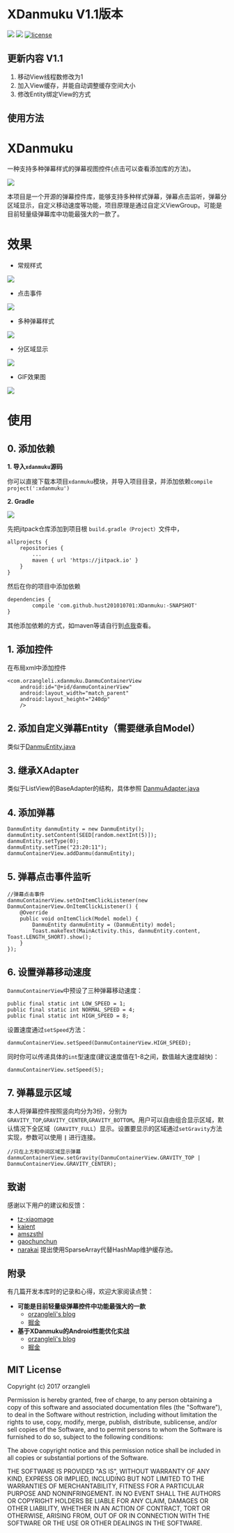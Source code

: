 # XDanmuku V1.1版本

[![](https://jitpack.io/v/hust201010701/XDanmuku.svg)](https://jitpack.io/#hust201010701/XDanmuku)
![](https://img.shields.io/badge/Android-View-brightgreen.svg)
[![license](https://img.shields.io/github/license/mashape/apistatus.svg)]()

## 更新内容 V1.1
1. 移动View线程数修改为1
2. 加入View缓存，并能自动调整缓存空间大小
3. 修改Entity绑定View的方式

## 使用方法

# XDanmuku
一种支持多种弹幕样式的弹幕视图控件(点击可以查看添加库的方法)。

[![](https://jitpack.io/v/hust201010701/XDanmuku.svg)](https://jitpack.io/#hust201010701/XDanmuku)

本项目是一个开源的弹幕控件库，能够支持多种样式弹幕，弹幕点击监听，弹幕分区域显示，自定义移动速度等功能，项目原理是通过自定义ViewGroup。可能是目前轻量级弹幕库中功能最强大的一款了。


# 效果
- 常规样式

![](http://7bvaky.com2.z0.glb.qiniucdn.com/2017-04-13_10_56_40_QQ图片20170413105220.png?imageView/2/w/500/)

- 点击事件

![](http://7bvaky.com2.z0.glb.qiniucdn.com/2017-04-13_10_56_40_QQ图片20170413105247.png?imageView/2/w/500/)

- 多种弹幕样式

![](http://7bvaky.com2.z0.glb.qiniucdn.com/2017-04-13_10_57_17_duoyangshi.png?imageView/2/w/500/)

- 分区域显示

![](http://7bvaky.com2.z0.glb.qiniucdn.com/2017-04-13_10_57_17_QQ图片20170413105441.png?imageView/2/w/500/)

- GIF效果图

![](http://7bvaky.com2.z0.glb.qiniucdn.com/2017-04-13_10_57_17_anim.gif)

# 使用

## 0. 添加依赖

**1. 导入`xdanmuku`源码**

你可以直接下载本项目`xdanmuku`模块，并导入项目目录，并添加依赖`compile project(':xdanmuku')`

**2. Gradle**

[![](https://jitpack.io/v/hust201010701/XDanmuku.svg)](https://jitpack.io/#hust201010701/XDanmuku)

先把jitpack仓库添加到项目根 `build.gradle（Project）`文件中，

	allprojects {
		repositories {
			...
			maven { url 'https://jitpack.io' }
		}
	}

然后在你的项目中添加依赖

	dependencies {
	        compile 'com.github.hust201010701:XDanmuku:-SNAPSHOT'
	}

其他添加依赖的方式，如maven等请自行到[点我](https://jitpack.io/#hust201010701/XDanmuku/-SNAPSHOT)查看。

## 1. 添加控件

在布局xml中添加控件

	<com.orzangleli.xdanmuku.DanmuContainerView
        android:id="@+id/danmuContainerView"
        android:layout_width="match_parent"
        android:layout_height="240dp"
        />

## 2. 添加自定义弹幕Entity（需要继承自Model）

类似于[DanmuEntity.java](https://github.com/hust201010701/XDanmuku/blob/master/app/src/main/java/com/orzangleli/danmudemo/DanmuEntity.java)



## 3. 继承XAdapter

类似于ListView的BaseAdapter的结构，具体参照 [DanmuAdapter.java](https://github.com/hust201010701/XDanmuku/blob/master/app/src/main/java/com/orzangleli/danmudemo/DanmuAdapter.java)


## 4. 添加弹幕

    DanmuEntity danmuEntity = new DanmuEntity();
    danmuEntity.setContent(SEED[random.nextInt(5)]);
    danmuEntity.setType(0);
    danmuEntity.setTime("23:20:11");
    danmuContainerView.addDanmu(danmuEntity);

## 5. 弹幕点击事件监听

    //弹幕点击事件
    danmuContainerView.setOnItemClickListener(new DanmuContainerView.OnItemClickListener() {
        @Override
        public void onItemClick(Model model) {
            DanmuEntity danmuEntity = (DanmuEntity) model;
            Toast.makeText(MainActivity.this, danmuEntity.content, Toast.LENGTH_SHORT).show();
        }
    });

## 6. 设置弹幕移动速度

`DanmuContainerView`中预设了三种弹幕移动速度：

    public final static int LOW_SPEED = 1;
    public final static int NORMAL_SPEED = 4;
    public final static int HIGH_SPEED = 8;

设置速度通过`setSpeed`方法：

	danmuContainerView.setSpeed(DanmuContainerView.HIGH_SPEED);

同时你可以传递具体的`int`型速度(建议速度值在1-8之间，数值越大速度越快)：

	danmuContainerView.setSpeed(5);

## 7. 弹幕显示区域

本人将弹幕控件按照竖向均分为3份，分别为`GRAVITY_TOP`,`GRAVITY_CENTER`,`GRAVITY_BOTTOM`。用户可以自由组合显示区域，默认情况下全区域（`GRAVITY_FULL`）显示。设置要显示的区域通过`setGravity`方法实现，参数可以使用 **`|`** 进行连接。

	//只在上方和中间区域显示弹幕
	danmuContainerView.setGravity(DanmuContainerView.GRAVITY_TOP | DanmuContainerView.GRAVITY_CENTER);


## 致谢

感谢以下用户的建议和反馈：

- [tz-xiaomage](https://github.com/tz-xiaomage)
- [kaient](https://juejin.im/user/57ed378da22b9d005bae9811)
- [amszsthl](https://github.com/amszsthl)
- [gaochunchun](https://github.com/gaochunchun)
- [narakai](https://github.com/narakai) 提出使用SparseArray代替HashMap维护缓存池。

## 附录

有几篇开发本库时的记录和心得，欢迎大家阅读点赞：

- **可能是目前轻量级弹幕控件中功能最强大的一款**
	- [orzangleli's blog](http://www.orzangleli.com/2017/04/14/2017-04-14_%E4%B8%80%E7%A7%8D%E6%94%AF%E6%8C%81%E5%A4%9A%E7%A7%8D%E5%BC%B9%E5%B9%95%E6%A0%B7%E5%BC%8F%E7%9A%84%E5%BC%B9%E5%B9%95%E8%A7%86%E5%9B%BE%E6%8E%A7%E4%BB%B6/)
	- [掘金](https://juejin.im/post/58eeed368d6d81006465670f)
- **基于XDanmuku的Android性能优化实战**
	- [orzangleli's blog](http://www.orzangleli.com/2017/04/17/2017-04-17_%E5%9F%BA%E4%BA%8EXDanmuku%E7%9A%84Android%E6%80%A7%E8%83%BD%E4%BC%98%E5%8C%96%E5%AE%9E%E6%88%98/)
	- [掘金](https://juejin.im/post/58f4de53da2f60005d3fe0e7)



## MIT License

Copyright (c) 2017 orzangleli

Permission is hereby granted, free of charge, to any person obtaining a copy
of this software and associated documentation files (the "Software"), to deal
in the Software without restriction, including without limitation the rights
to use, copy, modify, merge, publish, distribute, sublicense, and/or sell
copies of the Software, and to permit persons to whom the Software is
furnished to do so, subject to the following conditions:

The above copyright notice and this permission notice shall be included in all
copies or substantial portions of the Software.

THE SOFTWARE IS PROVIDED "AS IS", WITHOUT WARRANTY OF ANY KIND, EXPRESS OR
IMPLIED, INCLUDING BUT NOT LIMITED TO THE WARRANTIES OF MERCHANTABILITY,
FITNESS FOR A PARTICULAR PURPOSE AND NONINFRINGEMENT. IN NO EVENT SHALL THE
AUTHORS OR COPYRIGHT HOLDERS BE LIABLE FOR ANY CLAIM, DAMAGES OR OTHER
LIABILITY, WHETHER IN AN ACTION OF CONTRACT, TORT OR OTHERWISE, ARISING FROM,
OUT OF OR IN CONNECTION WITH THE SOFTWARE OR THE USE OR OTHER DEALINGS IN THE
SOFTWARE.

